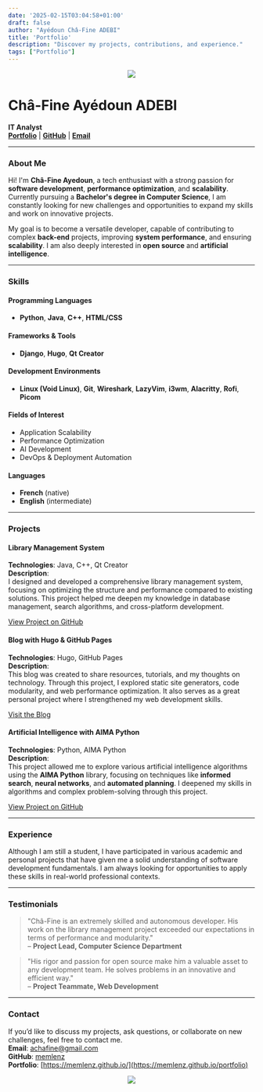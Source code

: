 ```yaml
---
date: '2025-02-15T03:04:58+01:00'
draft: false
author: "Ayédoun Châ-Fine ADEBI"
title: 'Portfolio'
description: "Discover my projects, contributions, and experience."
tags: ["Portfolio"]
---
```


<p align="center">
  <img src="https://capsule-render.vercel.app/api?type=waving&color=gradient&text=Hello!&height=100&section=header"/>
</p>

# **Châ-Fine Ayédoun ADEBI**  
**IT Analyst**  
[**Portfolio**](https://memlenz.github.io/) | [**GitHub**](https://github.com/memlenz) | [**Email**](mailto:achafine@gmail.com)

---

### **About Me**

Hi! I'm **Châ-Fine Ayedoun**, a tech enthusiast with a strong passion for **software development**, **performance optimization**, and **scalability**. Currently pursuing a **Bachelor's degree in Computer Science**, I am constantly looking for new challenges and opportunities to expand my skills and work on innovative projects.

My goal is to become a versatile developer, capable of contributing to complex **back-end** projects, improving **system performance**, and ensuring **scalability**. I am also deeply interested in **open source** and **artificial intelligence**.

---

### **Skills**

#### **Programming Languages**  
- **Python**, **Java**, **C++**, **HTML/CSS**

#### **Frameworks & Tools**  
- **Django**, **Hugo**, **Qt Creator**

#### **Development Environments**  
- **Linux (Void Linux)**, **Git**, **Wireshark**, **LazyVim**, **i3wm**, **Alacritty**, **Rofi**, **Picom**

#### **Fields of Interest**  
- Application Scalability  
- Performance Optimization  
- AI Development  
- DevOps & Deployment Automation

#### **Languages**  
- **French** (native)  
- **English** (intermediate)

---

### **Projects**

#### **Library Management System**  
**Technologies**: Java, C++, Qt Creator  
**Description**:  
I designed and developed a comprehensive library management system, focusing on optimizing the structure and performance compared to existing solutions. This project helped me deepen my knowledge in database management, search algorithms, and cross-platform development.

[View Project on GitHub](https://github.com/memlenz/javaLibraryManager)

#### **Blog with Hugo & GitHub Pages**  
**Technologies**: Hugo, GitHub Pages  
**Description**:  
This blog was created to share resources, tutorials, and my thoughts on technology. Through this project, I explored static site generators, code modularity, and web performance optimization. It also serves as a great personal project where I strengthened my web development skills.

[Visit the Blog](https://memlenz.github.io/)

#### **Artificial Intelligence with AIMA Python**  
**Technologies**: Python, AIMA Python  
**Description**:  
This project allowed me to explore various artificial intelligence algorithms using the **AIMA Python** library, focusing on techniques like **informed search**, **neural networks**, and **automated planning**. I deepened my skills in algorithms and complex problem-solving through this project.

[View Project on GitHub](https://github.com/memlenz/ProblemAndNode)

---

### **Experience**

Although I am still a student, I have participated in various academic and personal projects that have given me a solid understanding of software development fundamentals. I am always looking for opportunities to apply these skills in real-world professional contexts.

---

### **Testimonials**

> "Châ-Fine is an extremely skilled and autonomous developer. His work on the library management project exceeded our expectations in terms of performance and modularity."  
– **Project Lead, Computer Science Department**

> "His rigor and passion for open source make him a valuable asset to any development team. He solves problems in an innovative and efficient way."  
– **Project Teammate, Web Development**

---

### **Contact**

If you’d like to discuss my projects, ask questions, or collaborate on new challenges, feel free to contact me.  
**Email**: [achafine@gmail.com](mailto:achafine@gmail.com)  
**GitHub**: [memlenz](https://github.com/memlenz)  
**Portfolio**: [https://memlenz.github.io/](https://memlenz.github.io/portfolio)

<p align="center">
  <img src="https://capsule-render.vercel.app/api?type=waving&color=gradient&height=100&section=footer"/>
</p>